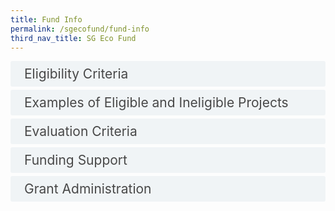 ```yaml
---
title: Fund Info
permalink: /sgecofund/fund-info
third_nav_title: SG Eco Fund
---
```


<style>

input {
	display: none;
}
label {
	display: block;
	padding: 8px 22px;
	margin: 0 0 5px 0;
	cursor: pointor;
	background: #F0F4F6;
	border-radius: 3px;
	color: #484848;
	transition: ease .5s;
	font-size: 1.5em;
}

label:hover {
	background: #4a96b0;
	color: #FFF;
}

.accordion-content {
	/* background: #E2E5F6; */
	padding: 10px 0px 30px 30px;
	/* border: 1px solid #484848; */
	margin: 0 0 1px 0;
	border-radius: 3px;
}

input + label + .accordion-content {
	display: none;
}

input:checked + label + .accordion-content {
	display: none;
}

input:checked + label + .accordion-content {
	display: block;
}

</style>


<div>
	<input type="checkbox" id="eligible"  /><label for="eligible">Eligibility Criteria</label>
	<div class="accordion-content">
        <p>The SG Eco Fund is open to the following applicants:</p>
            <ul>
            <li>Individuals: Must be a Singapore Citizen or Permanent Resident, above 18 years old, and residing in Singapore;</li>
            <li>Groups of Individuals: All individuals must be above 18 years old and residing in Singapore, and the group must have at least one Singapore Citizen or Permanent Resident;</li>
            <li>Organisations: Singapore-registered organisations, including companies, charities, government and non-government organisations</li>
            </ul>
        <p>Projects must:</p>
            <ul>
            <li>Improve the environment or advance environmental sustainability in Singapore;</li>
            <li>Engage and/or involve the community; and</li>
            <li>Not have obtained funding from other government sources.</li></ul>
        <p>Projects should address at least one area of environmental sustainability, including but not limited to the following: climate change; energy; waste; water; food; nature and biodiversity; environmental pollution; or environmental public health.</p>
    </div>
</div>

<div>
	<input type="checkbox" id="examples"  /><label for="examples">Examples of Eligible and Ineligible Projects</label>
	<div class="accordion-content">
        <table>
        <thead>
        <tr>
            <th>&nbsp;&nbsp;&nbsp;<br>Eligibility Criteria&nbsp;&nbsp;&nbsp;</th>
            <th>&nbsp;&nbsp;&nbsp;<br>Examples (does not meet criteria)&nbsp;&nbsp;&nbsp;</th>
            <th>&nbsp;&nbsp;&nbsp;<br>Examples (meets criteria)<br>&nbsp;&nbsp;&nbsp;<br> &nbsp;&nbsp;&nbsp;</th>
        </tr>
        </thead>
        <tbody>
        <tr>
            <td>1) Project must improve the environment or advance environmental sustainability in Singapore</td>
            <td>- Conduct nature walks without educating participants or involving them in environmental action<br>- Provide fresh produce to low-income households without any engagement on the environmental impact of food</td>
            <td rowspan="2">- Implement a programme that mobilises residents to reduce/recycle/upcycle household waste<br>- Organise an event for the community to plant native plants<br>- Implement innovative green technologies in public spaces for the community to learn, use and take action</td>
        </tr>
        <tr>
            <td>2) Project must engage and/or involve the community</td>
            <td>- Install equipment such as solar panels or food waste digesters, without a plan for the community to participate<br>- Sell eco-friendly products and services to potential customers</td>
        </tr>
        <tr>
            <td>3) Project must not have obtained funding from other government sources</td>
            <td>- Obtained additional funding for the same project from government agencies</td>
            <td>- Obtained additional funding for the same project from private sector or NGOs</td>
        </tr>
        </tbody>
        </table>
	<div>
		<h5>For a list of SG Eco Fund’s supported projects, click <a href="#"><b>here</b></a>.</h5>
	</div>
	</div>
</div>


<div>
	<input type="checkbox" id="eval"  /><label for="eval">Evaluation Criteria</label>
	<div class="accordion-content">
        <p>Eligible applications will be assessed against the following criteria:</p>
        <p>1) Implementation and Innovation</p>
        <ul>
        <li>Applicant has the appropriate knowledge and skills to implement the project</li>
        <li>Applicant has a clear and feasible implementation plan</li>
        <li>Applicant adopts an innovative approach</li>
        </ul>
        <p>2) Environmental Benefit</p>
        <ul>
        <li>Project produces tangible environmental outcomes</li>
        <li>Project has measurable environmental targets</li>
        <li>Project results in sustained environmental benefit</li>
        </ul>
        <p>3) Community Engagement</p>
        <ul>
        <li>Project involves partnerships and community action</li>
        <li>Project has measurable community engagement targets</li>
        <li>Project generates resources that the public can tap on to advance environmental sustainability</li>
        </ul>
	<p>4) Cost Effectiveness</p>
        <ul>
        <li>Project costs items are reasonable</li>
        <li>Project budget is commensurate with the level of impact achieved through the project</li>
        </ul>
	</div>
</div>


<div>
	<input type="checkbox" id="funding"  /><label for="funding">Funding Support</label>
	<div class="accordion-content">
        <p>The SG Eco Fund works on a co-funding basis. If the application is approved, the applicant may receive funding of <b>up to 80% of the supportable cost items</b>, subject to a maximum of S$1 million. Funding will be provided on a <b>reimbursement basis</b> for no more than three years from the Project start date. Only expenses incurred after the agreed Project start date in the Letter of Offer can be reimbursed.</p>
        <p>The SG Eco Fund supports the following cost items:</p>
            <ul>
            <li>Professional services (e.g. events management, workshop facilitation, behavioural study, audit);</li>
            <li>Venue rental;</li>
            <li>Educational materials (e.g. brochures, publications, books, etc);</li>
            <li>Marketing and publicity (e.g. production of posters, EDMs, photography, etc);</li>
            <li>Logistics and transportation; and</li>
            <li>Equipment and tools necessary for project implementation.</li>
            </ul>
        <p>The SG Eco Fund <b>does not</b> support the following cost items:</p>
            <ul>
            <li>Overhead costs (e.g. manpower, payment to team members, office space rental, production space rental, land rental, utilities);</li>
            <li>International shipping fees, vehicle fuel, and long-term vehicle rental;</li>
            <li>Construction costs for buildings and enclosed structures;</li>
            <li>Food and beverage;</li>
            <li>Gifts and prizes (e.g. tokens of appreciation, cash prizes, vouchers, medals);</li>
            <li>Overseas or foreign visitor&#39;s expenses and fees (e.g. air ticket, accommodation);</li>
            <li>Media space rental (e.g. newspaper, TV, radio, MRT and bus advertisements, etc);</li>
            <li>Goods and Services Tax (GST).</li>
            </ul>
	</div>
</div>

<div>
	<input type="checkbox" id="grant-admin"  /><label for="grant-admin">Grant Administration</label>
	<div class="accordion-content">
        <p>Reimbursement for project costs will only take place after each project milestone and its associated deliverables are met. These milestones will be set and agreed upon by both grantee and the Trust before the commencement of the project.</p>
        <p>Upon achieving each project milestone, grantees are required to submit the following documents:</p>
            <ul>
            <li>Project progress and/or completion reports.</li>
            <li>Soft copies of original receipts, invoices, and/or payment records.</li>
            <li>For projects with approved funding quantum of more than S$30,000 – A report of factual findings on their claims, prepared by an external auditor. The cost of engaging the auditor should be included in the project budget submitted with the application.</li>
            </ul>
        <p>The claim for the final reimbursement should be submitted within three months of the project completion date.<br><br>
	The grantee and the SG Eco Fund’s Board of Trustees will co-own all intellectual property rights (IPRs) arising from or created in relation to the Project. The SG Eco Fund retains the rights to utilise the IPRs for charitable purposes. 
</p>
	</div>
</div>

